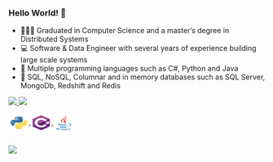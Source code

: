 ### Hello World! 👋

- 👨🏻‍🎓 Graduated in Computer Science and a master’s degree in Distributed Systems
- 💻 Software & Data Engineer with several years of experience building large scale systems
- 🤖 Multiple programming languages such as C#, Python and Java
- 💾 SQL, NoSQL, Columnar and in memory databases such as SQL Server, MongoDb, Redshift and Redis

 <div>
  <a href="https://github.com/brenoriba">
  <img height="180em" src="https://github-readme-stats.vercel.app/api?username=brenoriba&show_icons=true&theme=dracula&include_all_commits=true&count_private=true"/>
  <img height="180em" src="https://github-readme-stats.vercel.app/api/top-langs/?username=brenoriba&layout=compact&langs_count=7&theme=dracula"/>
</div>
 
<div style="display: inline_block"><br>
  <img align="center" alt="Python" height="30" width="40" src="https://raw.githubusercontent.com/devicons/devicon/master/icons/python/python-original.svg">
  <img align="center" alt="Csharp" height="30" width="40" src="https://raw.githubusercontent.com/devicons/devicon/master/icons/csharp/csharp-original.svg">
  <img align="center" alt="Java" height="30" width="40" src="https://github.com/devicons/devicon/blob/master/icons/java/java-original.svg">
</div>
  
 ##
  
  <div> 
  <a href="https://www.linkedin.com/in/brenoriba" target="_blank"><img src="https://img.shields.io/badge/-LinkedIn-%230077B5?style=for-the-badge&logo=linkedin&logoColor=white" target="_blank"></a> 
</div>
